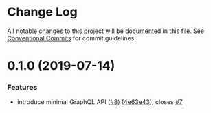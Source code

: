 # Change Log

All notable changes to this project will be documented in this file.
See [Conventional Commits](https://conventionalcommits.org) for commit guidelines.

# 0.1.0 (2019-07-14)


### Features

* introduce minimal GraphQL API ([#8](https://github.com/pouk/piramida/issues/8)) ([4e63e43](https://github.com/pouk/piramida/commit/4e63e43)), closes [#7](https://github.com/pouk/piramida/issues/7)
